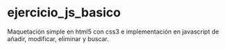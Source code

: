 # ejercicio_js_basico
Maquetación simple en html5 con css3 e implementación en javascript de añadir, modificar, eliminar y buscar. 
